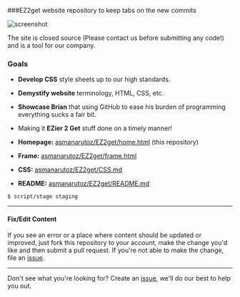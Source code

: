 ###EZ2get website repository to keep tabs on the new commits

![screenshot](assets/img/screenshot.png)

The site is closed source (Please contact us before submitting any code!) and is a tool for our company.

### Goals

- **Develop CSS** style sheets up to our high standards.
- **Demystify website** terminology, HTML, CSS, etc.
- **Showcase Brian** that using GitHub to ease his burden of programming everything sucks a fair bit.
- Making it **EZier 2 Get** stuff done on a timely manner!


- **Homepage:** [asmanarutoz/EZ2get/home.html](https://github.com/asmanarutoz/EZ2get/blob/master/home.html) (this repository)
- **Frame:** [asmanarutoz/EZ2get/frame.html](https://github.com/asmanarutoz/EZ2get/blob/master/frame.html)
- **CSS:** [asmanarutoz/EZ2get/CSS.md](https://ghe.io/government/staging)
- **README:** [asmanarutoz/EZ2get/README.md](https://github.com/asmanarutoz/EZ2get/blob/master/frame.html)

```
$ script/stage staging
```

----

#### Fix/Edit Content

If you see an error or a place where content should be updated or improved, just fork this repository to your account, make the change you'd like and then submit a pull request. If you're not able to make the change, file an [issue](https://github.com/asmanarutoz/EZ2get.github.com/issues/new).

----

Don't see what you're looking for? Create an [issue](https://github.com/github/government.github.com/issues/new), we'll do our best to help you out.